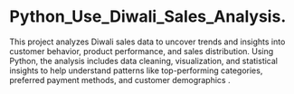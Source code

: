 # Python_Use_Diwali_Sales_Analysis.
This project analyzes Diwali sales data to uncover trends and insights into customer behavior, product performance, and sales distribution. Using Python, the analysis includes data cleaning, visualization, and statistical insights to help understand patterns like top-performing categories, preferred payment methods, and customer demographics .
